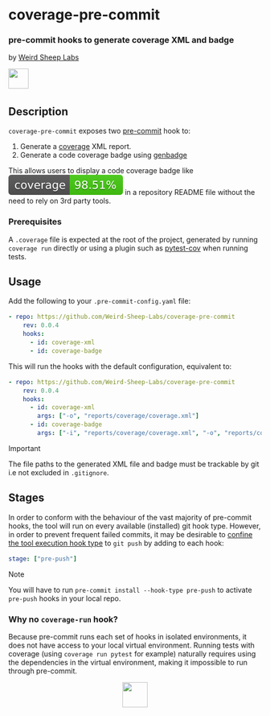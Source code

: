 # coverage-pre-commit

### pre-commit hooks to generate coverage XML and badge

by [Weird Sheep Labs](https://weirdsheeplabs.com)

<a target="_blank" href="https://weirdsheeplabs.com"><img src="https://weirdsheeplabs.com/android-chrome-192x192.png" height="40" width="40" /></a>

## Description

`coverage-pre-commit` exposes two [pre-commit](https://pre-commit.com) hook to:

1. Generate a [coverage](https://github.com/nedbat/coveragepy) XML report.
2. Generate a code coverage badge using [genbadge](https://github.com/smarie/python-genbadge)

This allows users to display a code coverage badge like ![Coverage Status](./example_badge.svg) in a repository README file without the need to rely on 3rd party tools.

### Prerequisites

A `.coverage` file is expected at the root of the project, generated by running `coverage run` directly or using a plugin such as [pytest-cov](https://github.com/pytest-dev/pytest-cov) when running tests.

## Usage

Add the following to your `.pre-commit-config.yaml` file:

```yaml
- repo: https://github.com/Weird-Sheep-Labs/coverage-pre-commit
    rev: 0.0.4
    hooks:
      - id: coverage-xml
      - id: coverage-badge
```

This will run the hooks with the default configuration, equivalent to:

```yaml
- repo: https://github.com/Weird-Sheep-Labs/coverage-pre-commit
    rev: 0.0.4
    hooks:
      - id: coverage-xml
        args: ["-o", "reports/coverage/coverage.xml"]
      - id: coverage-badge
        args: ["-i", "reports/coverage/coverage.xml", "-o", "reports/coverage/coverage-badge.svg"]
```

> [!IMPORTANT]  
> The file paths to the generated XML file and badge must be trackable by git i.e not excluded in `.gitignore`.

## Stages

In order to conform with the behaviour of the vast majority of pre-commit hooks, the tool will run on every available (installed) git hook type. However, in order to prevent frequent failed commits, it may be desirable to [confine the tool execution hook type](https://pre-commit.com/#confining-hooks-to-run-at-certain-stages) to `git push` by adding to each hook:

```yaml
stage: ["pre-push"]
```

> [!NOTE]
> You will have to run `pre-commit install --hook-type pre-push` to activate `pre-push` hooks in your local repo.

### Why no `coverage-run` hook?

Because pre-commit runs each set of hooks in isolated environments, it does not have access to your local virtual environment. Running tests with coverage (using `coverage run pytest` for example) naturally requires using the dependencies in the virtual environment, making it impossible to run through pre-commit.

<div align="center">
    <a target="_blank" href="https://weirdsheeplabs.com"><img src="https://weirdsheeplabs.com/android-chrome-192x192.png" height="50" width="50" /></a>
</div>
